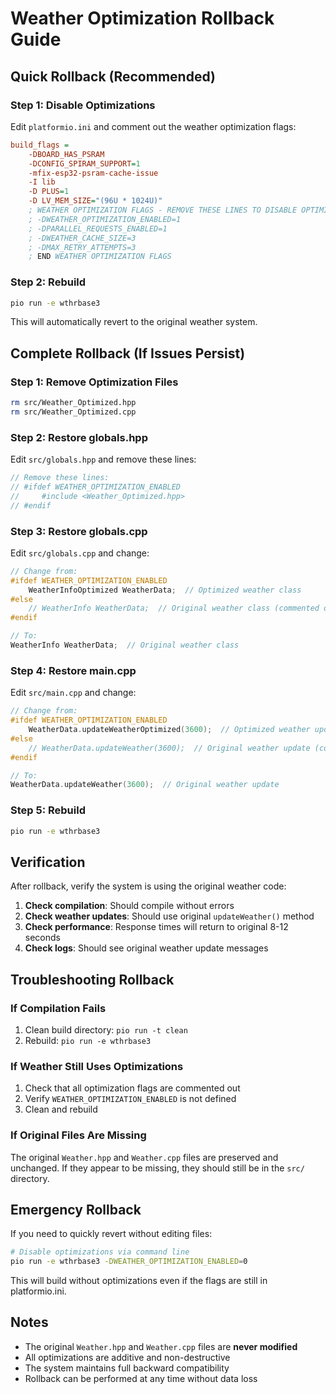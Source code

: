 # Weather Optimization Rollback Guide

## Quick Rollback (Recommended)

### Step 1: Disable Optimizations
Edit `platformio.ini` and comment out the weather optimization flags:

```ini
build_flags = 
	-DBOARD_HAS_PSRAM
    -DCONFIG_SPIRAM_SUPPORT=1
	-mfix-esp32-psram-cache-issue
	-I lib
	-D PLUS=1
	-D LV_MEM_SIZE="(96U * 1024U)"
	; WEATHER OPTIMIZATION FLAGS - REMOVE THESE LINES TO DISABLE OPTIMIZATIONS
	; -DWEATHER_OPTIMIZATION_ENABLED=1
	; -DPARALLEL_REQUESTS_ENABLED=1
	; -DWEATHER_CACHE_SIZE=3
	; -DMAX_RETRY_ATTEMPTS=3
	; END WEATHER OPTIMIZATION FLAGS
```

### Step 2: Rebuild
```bash
pio run -e wthrbase3
```

This will automatically revert to the original weather system.

## Complete Rollback (If Issues Persist)

### Step 1: Remove Optimization Files
```bash
rm src/Weather_Optimized.hpp
rm src/Weather_Optimized.cpp
```

### Step 2: Restore globals.hpp
Edit `src/globals.hpp` and remove these lines:
```cpp
// Remove these lines:
// #ifdef WEATHER_OPTIMIZATION_ENABLED
//     #include <Weather_Optimized.hpp>
// #endif
```

### Step 3: Restore globals.cpp
Edit `src/globals.cpp` and change:
```cpp
// Change from:
#ifdef WEATHER_OPTIMIZATION_ENABLED
    WeatherInfoOptimized WeatherData;  // Optimized weather class
#else
    // WeatherInfo WeatherData;  // Original weather class (commented out)
#endif

// To:
WeatherInfo WeatherData;  // Original weather class
```

### Step 4: Restore main.cpp
Edit `src/main.cpp` and change:
```cpp
// Change from:
#ifdef WEATHER_OPTIMIZATION_ENABLED
    WeatherData.updateWeatherOptimized(3600);  // Optimized weather update
#else
    // WeatherData.updateWeather(3600);  // Original weather update (commented out)
#endif

// To:
WeatherData.updateWeather(3600);  // Original weather update
```

### Step 5: Rebuild
```bash
pio run -e wthrbase3
```

## Verification

After rollback, verify the system is using the original weather code:

1. **Check compilation**: Should compile without errors
2. **Check weather updates**: Should use original `updateWeather()` method
3. **Check performance**: Response times will return to original 8-12 seconds
4. **Check logs**: Should see original weather update messages

## Troubleshooting Rollback

### If Compilation Fails
1. Clean build directory: `pio run -t clean`
2. Rebuild: `pio run -e wthrbase3`

### If Weather Still Uses Optimizations
1. Check that all optimization flags are commented out
2. Verify `WEATHER_OPTIMIZATION_ENABLED` is not defined
3. Clean and rebuild

### If Original Files Are Missing
The original `Weather.hpp` and `Weather.cpp` files are preserved and unchanged. If they appear to be missing, they should still be in the `src/` directory.

## Emergency Rollback

If you need to quickly revert without editing files:

```bash
# Disable optimizations via command line
pio run -e wthrbase3 -DWEATHER_OPTIMIZATION_ENABLED=0
```

This will build without optimizations even if the flags are still in platformio.ini.

## Notes

- The original `Weather.hpp` and `Weather.cpp` files are **never modified**
- All optimizations are additive and non-destructive
- The system maintains full backward compatibility
- Rollback can be performed at any time without data loss 